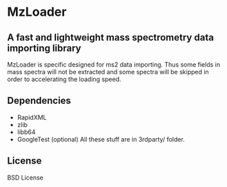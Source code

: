 # MzLoader
A fast and lightweight mass spectrometry data importing library
---

MzLoader is specific designed for ms2 data importing. Thus some fields in mass spectra
will not be extracted and some spectra will be skipped in order to accelerating the
loading speed.

## Dependencies
- RapidXML
- zlib
- libb64
- GoogleTest (optional)
All these stuff are in 3rdparty/ folder.

## License
BSD License
